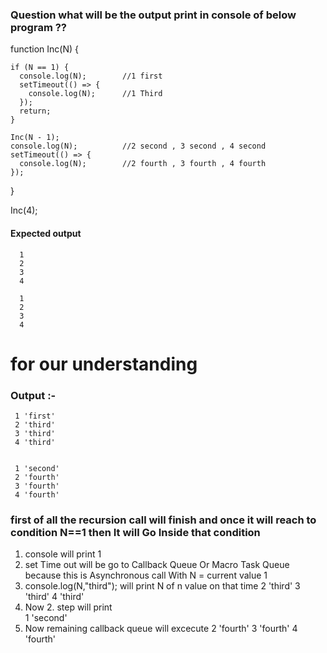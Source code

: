 ### Question what will be the output print in console of below program ??
function Inc(N) {

    if (N == 1) {
      console.log(N);        //1 first 
      setTimeout(() => {
        console.log(N);      //1 Third 
      });
      return;
    }
  
    Inc(N - 1);
    console.log(N);          //2 second , 3 second , 4 second 
    setTimeout(() => {
      console.log(N);        //2 fourth , 3 fourth , 4 fourth
    });
  }
  
  Inc(4);
  

#### Expected output 
```
  1   
  2   
  3   
  4
  
  1   
  2
  3
  4
```

# for our understanding 

<script>
function Inc(N) {

  if (N == 1) {
    console.log(N,"first");
    setTimeout(() => {
      console.log(N,"second");
    });
    return;
  }

  Inc(N - 1);
  console.log(N,"third");
  setTimeout(() => {
    console.log(N,"fourth");
  });
}

Inc(4);
</script>

### Output :- 
```
 1 'first'  
 2 'third'
 3 'third'
 4 'third'


 1 'second'
 2 'fourth'
 3 'fourth'
 4 'fourth'
```
### first of all the recursion call will finish and once it will reach to condition N==1 then It will Go Inside that condition 
1. console will print 1 
2. set Time out will be go to Callback Queue Or Macro Task Queue because this is Asynchronous call With N = current value 1
3. console.log(N,"third"); will print N of n value on that time 
    2 'third'
    3 'third'
    4 'third'
4. Now 2. step will print  
    1 'second'
5. Now remaining callback queue will excecute 
    2 'fourth'
    3 'fourth'
    4 'fourth'    
    

